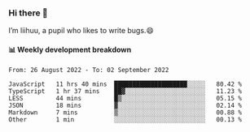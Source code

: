 ### Hi there 👋
I’m liihuu, a pupil who likes to write bugs.😄


#### 📊 Weekly development breakdown
<!--START_SECTION:waka-->

```text
From: 26 August 2022 - To: 02 September 2022

JavaScript   11 hrs 40 mins  ████████████████████░░░░░   80.42 %
TypeScript   1 hr 37 mins    ██▓░░░░░░░░░░░░░░░░░░░░░░   11.23 %
LESS         44 mins         █▒░░░░░░░░░░░░░░░░░░░░░░░   05.15 %
JSON         18 mins         ▓░░░░░░░░░░░░░░░░░░░░░░░░   02.14 %
Markdown     7 mins          ▒░░░░░░░░░░░░░░░░░░░░░░░░   00.88 %
Other        1 min           ░░░░░░░░░░░░░░░░░░░░░░░░░   00.13 %
```

<!--END_SECTION:waka-->

<!--
**liihuu/liihuu** is a ✨ _special_ ✨ repository because its `README.md` (this file) appears on your GitHub profile.

Here are some ideas to get you started:

- 🔭 I’m currently working on ...
- 🌱 I’m currently learning ...
- 👯 I’m looking to collaborate on ...
- 🤔 I’m looking for help with ...
- 💬 Ask me about ...
- 📫 How to reach me: ...
- 😄 Pronouns: ...
- ⚡ Fun fact: ...
-->

